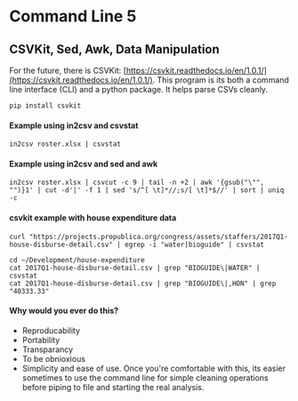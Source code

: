 # Command Line 5

## CSVKit, Sed, Awk, Data Manipulation

For the future, there is CSVKit: [https://csvkit.readthedocs.io/en/1.0.1/](https://csvkit.readthedocs.io/en/1.0.1/). This program is its both a command line interface (CLI) and a python package. It helps parse CSVs cleanly.

```
pip install csvkit
```

#### Example using in2csv and csvstat

```
in2csv roster.xlsx | csvstat
```

#### Example using in2csv and sed and awk

```
in2csv roster.xlsx | csvcut -c 9 | tail -n +2 | awk '{gsub("\"", "")}1' | cut -d'|' -f 1 | sed 's/^[ \t]*//;s/[ \t]*$//' | sort | uniq -c
```

#### csvkit example with house expenditure data

```
curl "https://projects.propublica.org/congress/assets/staffers/2017Q1-house-disburse-detail.csv" | egrep -i "water|bioguide" | csvstat
```

```
cd ~/Development/house-expenditure
cat 2017Q1-house-disburse-detail.csv | grep "BIOGUIDE\|WATER" | csvstat
cat 2017Q1-house-disburse-detail.csv | grep "BIOGUIDE\|,HON" | grep "40333.33"
```

#### Why would you ever do this?

* Reproducability
* Portability
* Transparancy
* To be obnioxious
* Simplicity and ease of use. Once you're comfortable with this, its easier sometimes to use the command line for simple cleaning operations before piping to file and starting the real analysis.
